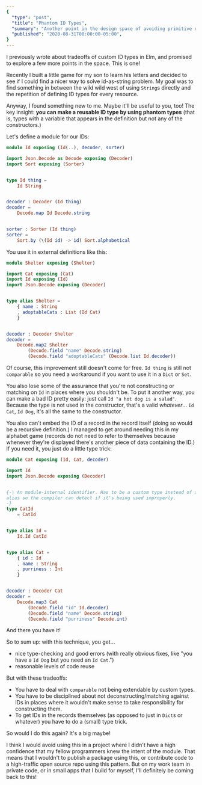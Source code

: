 ```yaml
---
{
  "type": "post",
  "title": "Phantom ID Types",
  "summary": "Another point in the design space of avoiding primitive obsession in IDs.",
  "published": "2020-08-31T00:00:00-05:00",
}
---
```


I previously wrote about tradeoffs of custom ID types in Elm, and promised to explore a few more points in the space.
This is one!

Recently I built a little game for my son to learn his letters and decided to see if I could find a nicer way to solve id-as-string problem.
My goal was to find something in between the wild wild west of using `String`s directly and the repetition of defining ID types for every resource.

Anyway, I found something new to me.
Maybe it'll be useful to you, too!
The key insight: **you can make a reusable ID type by using phantom types** (that is, types with a variable that appears in the definition but not any of the constructors.)

Let's define a module for our IDs:

```elm
module Id exposing (Id(..), decoder, sorter)

import Json.Decode as Decode exposing (Decoder)
import Sort exposing (Sorter)


type Id thing =
    Id String


decoder : Decoder (Id thing)
decoder =
    Decode.map Id Decode.string


sorter : Sorter (Id thing)
sorter =
    Sort.by (\(Id id) -> id) Sort.alphabetical
```

You use it in external definitions like this:

```elm
module Shelter exposing (Shelter)

import Cat exposing (Cat)
import Id exposing (Id)
import Json.Decode exposing (Decoder)


type alias Shelter =
    { name : String
    , adoptableCats : List (Id Cat)
    }


decoder : Decoder Shelter
decoder =
    Decode.map2 Shelter
        (Decode.field "name" Decode.string)
        (Decode.field "adoptableCats" (Decode.list Id.decoder))
```

Of course, this improvement still doesn't come for free.
`Id thing` is still not `comparable` so you need a workaround if you want to use it in a `Dict` or `Set`.

You also lose some of the assurance that you're not constructing or matching on `Id` in places where you shouldn't be.
To put it another way, you can make a bad ID pretty easily: just call `Id "a hot dog is a salad"`.
Because the type is not used in the constructor, that's a valid *whatever*... `Id Cat`, `Id Dog`, it's all the same to the constructor.

You also can't embed the ID of a record in the record itself (doing so would be a recursive definition.)
I managed to get around needing this in my alphabet game (records do not need to refer to themselves because whenever they're displayed there's another piece of data containing the ID.)
If you need it, you just do a little type trick:

```elm
module Cat exposing (Id, Cat, decoder)

import Id
import Json.Decode exposing (Decoder)


{-| An module-internal identifier. Has to be a custom type instead of an
alias so the compiler can detect if it's being used improperly.
-}
type CatId
    = CatId


type alias Id =
    Id.Id CatId


type alias Cat =
    { id : Id
    , name : String
    , purriness : Int
    }


decoder : Decoder Cat
decoder =
    Decode.map3 Cat
        (Decode.field "id" Id.decoder)
        (Decode.field "name" Decode.string)
        (Decode.field "purriness" Decode.int)
```

And there you have it!

So to sum up: with this technique, you get...

- nice type-checking and good errors (with really obvious fixes, like "you have a `Id Dog` but you need an `Id Cat`.")
- reasonable levels of code reuse

But with these tradeoffs:

- You have to deal with `comparable` not being extendable by custom types.
- You have to be disciplined about not deconstructing/matching against IDs in places where it wouldn't make sense to take responsibility for constructing them.
- To get IDs in the records themselves (as opposed to just in `Dict`s or whatever) you have to do a (small) type trick.

So would I do this again?
It's a big maybe!

I think I would avoid using this in a project where I didn't have a high confidence that my fellow programmers knew the intent of the module.
That means that I wouldn't to publish a package using this, or contribute code to a high-traffic open source repo using this pattern.
But on my work team in private code, or in small apps that I build for myself, I'll definitely be coming back to this!
